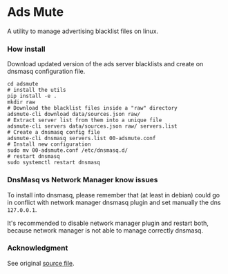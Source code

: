 # Ads Mute

A utility to manage advertising blacklist files on linux.

### How install

Download updated version of the ads server blacklists and create on dnsmasq
configuration file.

```
cd adsmute
# install the utils
pip install -e .
mkdir raw
# Download the blacklist files inside a "raw" directory
adsmute-cli download data/sources.json raw/
# Extract server list from them into a unique file
adsmute-cli servers data/sources.json raw/ servers.list
# Create a dnsmasq config file
adsmute-cli dnsmasq servers.list 00-adsmute.conf
# Install new configuration
sudo mv 00-adsmute.conf /etc/dnsmasq.d/
# restart dnsmasq
sudo systemctl restart dnsmasq

```

### DnsMasq vs Network Manager know issues

To install into dnsmasq, please remember that (at least in debian) could go
in conflict with network manager dnsmasq plugin and set manually the dns
`127.0.0.1`.

It's recommended to disable network manager plugin and restart both,
because network manager is not able to manage correctly dnsmasq.

### Acknowledgment
See original [source file](https://github.com/hectorm/hmirror/).

